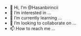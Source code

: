 - 👋 Hi, I’m @Hasanbirincii
- 👀 I’m interested in ...
- 🌱 I’m currently learning ...
- 💞️ I’m looking to collaborate on ...
- 📫 How to reach me ...

<!---
Hasanbirincii/Hasanbirincii is a ✨ special ✨ repository because its `README.md` (this file) appears on your GitHub profile.
You can click the Preview link to take a look at your changes.
--->
